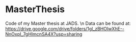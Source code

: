 # MasterThesis
Code of my Master thesis at JADS. \n
Data can be found at: https://drive.google.com/drive/folders/1gl_zBHOIwXhE--NnOxpI_7gHImcnSA4X?usp=sharing

